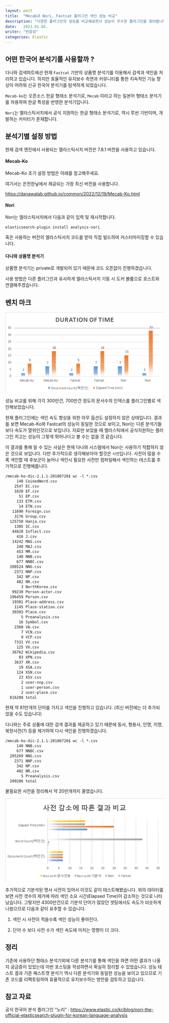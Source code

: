 ```yaml
---
layout: post
title:  "Mecab과 Nori, Fastcat 플러그인 색인 성능 비교"
description: "다양한 플러그인의 성능을 비교해보면서 성능이 우수한 플러그인을 찾아봅니다"
date:   2023.01.05.
writer: "반윤성"
categories: Elastic
---
```


## 어떤 한국어 분석기를 사용할까 ?

다나와 검색파트에선 현재 ``Fastcat`` 기반의 상품명 분석기를 이용해서 검색과 색인을 처리하고 있습니다.
하지만 효율적인 유지보수 측면과 커뮤니티를 통한 지속적인 기능 향상이 어려워 신규 한국어 분석기를 탐색하게 되었습니다.

``Mecab-ko``는 오픈소스 한글 형태소 분석기로, ``Mecab`` 이라고 하는 일본어 형태소 분석기를 차용하여 한글 특성을 반영한 분석기입니다.

``Nori``는 엘라스틱서치에서 공식 지원하는 한글 형태소 분석기로, 역시 루씬 기반이며, 개발하는 커미터가 존재합니다.

## 분석기별 설정 방법

현재 검색 엔진에서 사용되는 엘라스틱서치 버전은 7.8.1 버전을 사용하고 있습니다.

#### Mecab-Ko
Mecab-Ko 초기 설정 방법은 아래를 참고해주세요.

여기서는 은전한닢에서 제공되는 가장 최신 버전을 사용합니다.

<https://danawalab.github.io/common/2022/12/19/Mecab-Ko.html>


#### Nori
Nori는 엘라스틱서치에서 다음과 같이 입력 및 재시작합니다.

```script
elasticsearch-plugin install analysis-nori
```

혹은 사용하는 버전의 엘라스틱서치 코드를 받아 직접 빌드하여 커스터마이징할 수 있습니다.

#### 다나와 상품명 분석기
상품명 분석기는 private로 개발되어 있기 때문에 코드 오픈없이 진행하겠습니다.

사용 방법은 다른 플러그인과 유사하게 엘라스틱서치 기동 시 도커 볼륨으로 호스트와 연결해주겠습니다.


## 벤치 마크

![/images/2023-01-05-MecabVsNori/image1.png](/images/2023-01-05-MecabVsNori/image1.png)

성능 비교를 위해 각각 300만건, 700만건 정도의 문서수의 인덱스를 플러그인별로 색인해보았습니다.

현재 플러그인에는 색인 속도 향상을 위한 아무 옵션도 설정하지 않은 상태입니다.
결과를 보면 Mecab-Ko와 Fastcat의 성능이 동일한 것으로 보이고, Nori는 다른 분석기들보다 속도가 열위인것으로 보입니다. 자료만 보았을 때 엘라스틱에서 공식지원하는 플러그인 치고는 성능이 그렇게 뛰어나다고 볼 수는 없을 것 같습니다.

이 결과를 통해 알 수 있는 사실은 현재 다나와 시스템에서 Nori는 사용하기 적합하지 않은 것으로 보입니다. 다만 추가적으로 생각해보아야 할것은 ``사전``입니다. 사전이 많을 수록 색인할 때 후보군이 늘어나 색인시 필요한 사전만 컴파일해서 색인하는 테스트를 추가적으로 진행해봅니다.



```script
/mecab-ko-dic-2.1.1-20180720$ wc -l *.csv
     148 CoinedWord.csv
    2547 EC.csv
    1820 EF.csv
      51 EP.csv
     133 ETM.csv
      14 ETN.csv
   11690 Foreign.csv
    3176 Group.csv
  125750 Hanja.csv
    1305 IC.csv
   44820 Inflect.csv
     416 J.csv
   14242 MAG.csv
     240 MAJ.csv
     453 MM.csv
     140 NNB.csv
     677 NNBC.csv
  208524 NNG.csv
    2371 NNP.csv
     342 NP.csv
     482 NR.csv
       3 NorthKorea.csv
   99230 Person-actor.csv
  196459 Person.csv
   19301 Place-address.csv
    1145 Place-station.csv
   30303 Place.csv
       5 Preanalysis.csv
      16 Symbol.csv
    2360 VA.csv
       7 VCN.csv
       9 VCP.csv
    7331 VV.csv
     125 VX.csv
   36762 Wikipedia.csv
      83 XPN.csv
    3637 XR.csv
      19 XSA.csv
     124 XSN.csv
      23 XSV.csv
       2 user-nnp.csv
       1 user-person.csv
       2 user-place.csv
  816288 total
```

현재 약 81만개의 단어를 가지고 색인을 진행하고 있습니다. (최신 버전에는 더 추가되었을 수도 있습니다)

다나와는 주로 상품에 대한 검색 결과를 제공하고 있기 때문에 동사, 형용사, 인명, 지명, 북한사전(?) 등을 제거하여 다시 색인을 진행하겠습니다.

```script
/mecab-ko-dic-2.1.1-20180720$ wc -l *.csv
     140 NNB.csv
     677 NNBC.csv
  205269 NNG.csv
    2371 NNP.csv
     342 NP.csv
     482 NR.csv
       5 Preanalysis.csv
  209286 total
```

불필요한 사전을 정리해서 약 20만개까지 줄였습니다.

![/images/2023-01-05-MecabVsNori/image2.png](/images/2023-01-05-MecabVsNori/image2.png)


추가적으로 기분석된 명사 사전이 있어서 이것도 같이 테스트해봤습니다. 위의 데이터를 보면 사전 갯수의 제거에 따라 색인 소요 시간(Elapsed Time)이 감소하는 것으로 나타났습니다. 그렇지만 4300만건으로 기분석 단어가 많았던 셋팅에서도 속도가 비슷하게 나왔으므로 다음과 같이 유추할 수 있습니다.


1) 색인 시 사전이 적을수록 색인 성능이 좋아진다.

2) 단어 수 보다 사전 수가 색인 속도에 미치는 영향이 더 크다.


## 정리
기존에 사용하던 형태소 분석기외에 다른 분석기를 통해 색인을 하면 어떤 결과가 나올지 궁금증이 있었는데 이번 포스팅을 작성하면서 확실히 정리할 수 있었습니다. 성능 테스트 결과 기존 패스트캣 분석기 역시 다른 분석기와 동일한 성능을 보이고 있으므로 기존 코드를 리팩토링하여 효율적으로 유지보수하는 방안을 검토하고 있습니다.


## 참고 자료
공식 한국어 분석 플러그인 “노리” :  <https://www.elastic.co/kr/blog/nori-the-official-elasticsearch-plugin-for-korean-language-analysis>